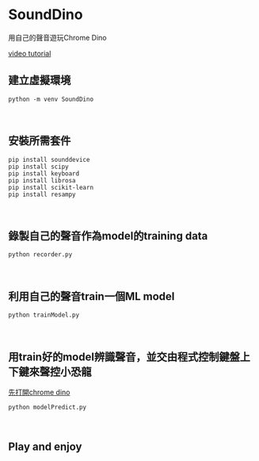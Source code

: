 # SoundDino
用自己的聲音遊玩Chrome Dino <br>

[video tutorial](https://youtu.be/YufBR7AyX24)

## 建立虛擬環境
```shell
python -m venv SoundDino
```
<br>

## 安裝所需套件
```shell
pip install sounddevice
pip install scipy  
pip install keyboard  
pip install librosa  
pip install scikit-learn  
pip install resampy
```
<br>

## 錄製自己的聲音作為model的training data
```shell
python recorder.py
```
<br>

## 利用自己的聲音train一個ML model
```shell
python trainModel.py
```
<br>

## 用train好的model辨識聲音，並交由程式控制鍵盤上下鍵來聲控小恐龍

[先打開chrome dino](https://chrome-dino-game.github.io/)
```shell
python modelPredict.py
```
<br>

## Play and enjoy
